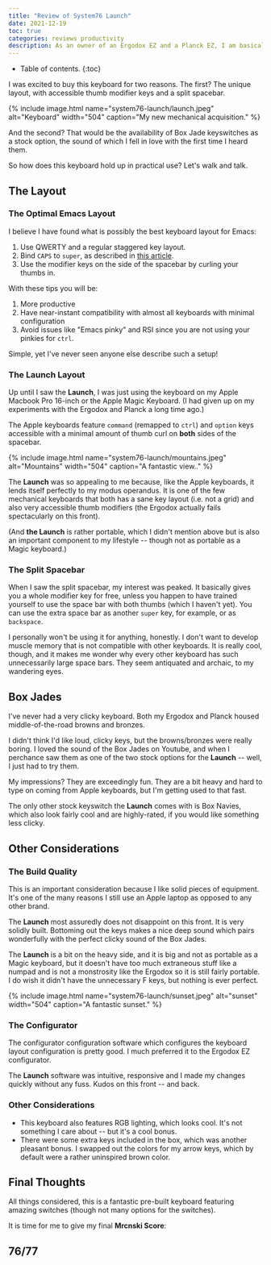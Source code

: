 ```yaml
---
title: "Review of System76 Launch"
date: 2021-12-19
toc: true
categories: reviews productivity
description: As an owner of an Ergodox EZ and a Planck EZ, I am basically an expert on mechanical keyboards as well as ergonomics.
---
```


* Table of contents.
{:toc}

I was excited to buy this keyboard for two reasons. The first? The unique layout, with accessible thumb modifier keys and a split spacebar.

{% include image.html name="system76-launch/launch.jpeg" alt="Keyboard" width="504" caption="My new mechanical acquisition." %}

And the second? That would be the availability of Box Jade keyswitches as a stock option, the sound of which I fell in love with the first time I heard them.

So how does this keyboard hold up in practical use? Let's walk and talk.

## The Layout

### The Optimal Emacs Layout

I believe I have found what is possibly the best keyboard layout for Emacs:

1. Use QWERTY and a regular staggered key layout.
1. Bind `CAPS` to `super`, as described in [this article](https://www.signor.dev/useful-emacs-shortcuts/#being-super).
1. Use the modifier keys on the side of the spacebar by curling your thumbs in.

With these tips you will be:

1. More productive
1. Have near-instant compatibility with almost all keyboards with minimal configuration
1. Avoid issues like "Emacs pinky" and RSI since you are not using your pinkies for `ctrl`.

Simple, yet I've never seen anyone else describe such a setup!

### The Launch Layout

Up until I saw the **Launch**, I was just using the keyboard on my Apple Macbook Pro 16-inch or the Apple Magic Keyboard. (I had given up on my experiments with the Ergodox and Planck a long time ago.)

The Apple keyboards feature `command` (remapped to `ctrl`) and `option` keys accessible with a minimal amount of thumb curl on **both** sides of the spacebar.

{% include image.html name="system76-launch/mountains.jpeg" alt="Mountains" width="504" caption="A fantastic view.." %}

The **Launch** was so appealing to me because, like the Apple keyboards, it lends itself perfectly to my modus operandus. It is one of the few mechanical keyboards that both has a sane key layout (i.e. not a grid) and also very accessible thumb modifiers (the Ergodox actually fails spectacularly on this front).

(And **the Launch** is rather portable, which I didn't mention above but is also an important component to my lifestyle -- though not as portable as a Magic keyboard.)

### The Split Spacebar

When I saw the split spacebar, my interest was peaked. It basically gives you a whole modifier key for free, unless you happen to have trained yourself to use the space bar with both thumbs (which I haven't yet). You can use the extra space bar as another `super` key, for example, or as `backspace`.

I personally won't be using it for anything, honestly. I don't want to develop muscle memory that is not compatible with other keyboards. It is really cool, though, and it makes me wonder why every other keyboard has such unnecessarily large space bars. They seem antiquated and archaic, to my wandering eyes.

## Box Jades

I've never had a very clicky keyboard. Both my Ergodox and Planck housed middle-of-the-road browns and bronzes.

I didn't think I'd like loud, clicky keys, but the browns/bronzes were really boring. I loved the sound of the Box Jades on Youtube, and when I perchance saw them as one of the two stock options for the **Launch** -- well, I just had to try them.

My impressions? They are exceedingly fun. They are a bit heavy and hard to type on coming from Apple keyboards, but I'm getting used to that fast.

The only other stock keyswitch the **Launch** comes with is Box Navies, which also look fairly cool and are highly-rated, if you would like something less clicky.

## Other Considerations

### The Build Quality

This is an important consideration because I like solid pieces of equipment. It's one of the many reasons I still use an Apple laptop as opposed to any other brand.

The **Launch** most assuredly does not disappoint on this front. It is very solidly built. Bottoming out the keys makes a nice deep sound which pairs wonderfully with the perfect clicky sound of the Box Jades.

The **Launch** is a bit on the heavy side, and it is big and not as portable as a Magic keyboard, but it doesn't have too much extraneous stuff like a numpad and is not a monstrosity like the Ergodox so it is still fairly portable. I do wish it didn't have the unnecessary F keys, but nothing is ever perfect.

{% include image.html name="system76-launch/sunset.jpeg" alt="sunset" width="504" caption="A fantastic sunset." %}

### The Configurator

The configurator configuration software which configures the keyboard layout configuration is pretty good. I much preferred it to the Ergodox EZ configurator.

The **Launch** software was intuitive, responsive and I made my changes quickly without any fuss. Kudos on this front -- and back.

### Other Considerations

- This keyboard also features RGB lighting, which looks cool. It's not something I care about -- but it's a cool bonus.
- There were some extra keys included in the box, which was another pleasant bonus. I swapped out the colors for my arrow keys, which by default were a rather uninspired brown color.

## Final Thoughts

All things considered, this is a fantastic pre-built keyboard featuring amazing switches (though not many options for the switches).

It is time for me to give my final **Mrcnski Score**:

## 76/77
